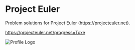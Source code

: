 # Project Euler
Problem solutions for Project Euler (https://projecteuler.net).

https://projecteuler.net/progress=Toxe

![Profile Logo](https://projecteuler.net/profile/Toxe.png)
